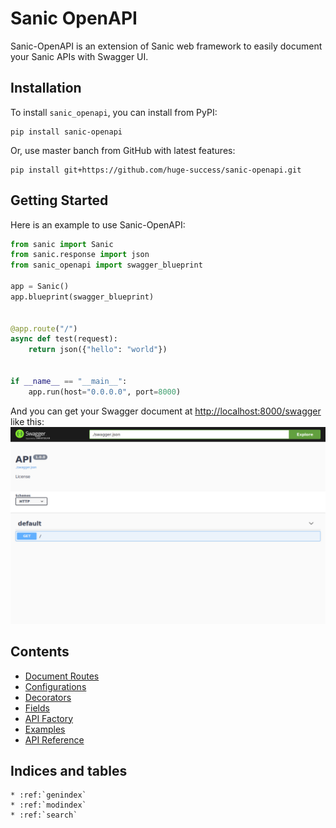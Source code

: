 <!--Sanic-OpenAPI documentation master file, created by
sphinx-quickstart on Sat Jul 13 15:53:30 2019.
You can adapt this file completely to your liking, but it should at least
contain the root `toctree` directive.-->

# Sanic OpenAPI

Sanic-OpenAPI is an extension of Sanic web framework to easily document your Sanic APIs with Swagger UI.

## Installation

To install `sanic_openapi`, you can install from PyPI:

```shell
pip install sanic-openapi
```

Or, use master banch from GitHub with latest features:

```shell
pip install git+https://github.com/huge-success/sanic-openapi.git
```

## Getting Started

Here is an example to use Sanic-OpenAPI:

```python
from sanic import Sanic
from sanic.response import json
from sanic_openapi import swagger_blueprint

app = Sanic()
app.blueprint(swagger_blueprint)


@app.route("/")
async def test(request):
    return json({"hello": "world"})


if __name__ == "__main__":
    app.run(host="0.0.0.0", port=8000)

```

And you can get your Swagger document at <http://localhost:8000/swagger> like this:
![](_static/images/hello_world_example.png)

## Contents

* [Document Routes](sanic_openapi/document_routes)
* [Configurations](sanic_openapi/configurations)
* [Decorators](sanic_openapi/decorators)
* [Fields](sanic_openapi/fields)
* [API Factory](sanic_openapi/api_factory)
* [Examples](sanic_openapi/examples)
* [API Reference](sanic_openapi/api_reference)

## Indices and tables

```eval_rst
* :ref:`genindex`
* :ref:`modindex`
* :ref:`search`
```
